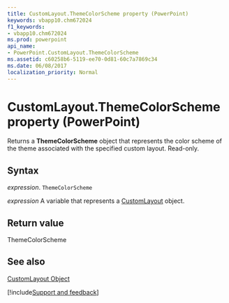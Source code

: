 ```yaml
---
title: CustomLayout.ThemeColorScheme property (PowerPoint)
keywords: vbapp10.chm672024
f1_keywords:
- vbapp10.chm672024
ms.prod: powerpoint
api_name:
- PowerPoint.CustomLayout.ThemeColorScheme
ms.assetid: c60258b6-5119-ee70-0d81-60c7a7869c34
ms.date: 06/08/2017
localization_priority: Normal
---
```



# CustomLayout.ThemeColorScheme property (PowerPoint)

Returns a  **ThemeColorScheme** object that represents the color scheme of the theme associated with the specified custom layout. Read-only.


## Syntax

_expression_. `ThemeColorScheme`

_expression_ A variable that represents a [CustomLayout](PowerPoint.CustomLayout.md) object.


## Return value

ThemeColorScheme


## See also


[CustomLayout Object](PowerPoint.CustomLayout.md)

[!include[Support and feedback](~/includes/feedback-boilerplate.md)]